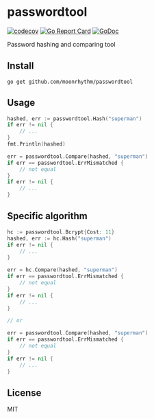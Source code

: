 # passwordtool

[![codecov](https://codecov.io/gh/moonrhythm/passwordtool/branch/master/graph/badge.svg)](https://codecov.io/gh/moonrhythm/passwordtool)
[![Go Report Card](https://goreportcard.com/badge/github.com/moonrhythm/passwordtool)](https://goreportcard.com/report/github.com/moonrhythm/passwordtool)
[![GoDoc](https://godoc.org/github.com/moonrhythm/passwordtool?status.svg)](https://godoc.org/github.com/moonrhythm/passwordtool)

Password hashing and comparing tool

## Install

`go get github.com/moonrhythm/passwordtool`

## Usage

```go
hashed, err := passwordtool.Hash("superman")
if err != nil {
	// ...
}
fmt.Println(hashed)

err = passwordtool.Compare(hashed, "superman")
if err == passwordtool.ErrMismatched {
	// not equal
}
if err != nil {
	// ...
}
```

## Specific algorithm

```go
hc := passwordtool.Bcrypt{Cost: 11}
hashed, err := hc.Hash("superman")
if err != nil {
	// ...
}

err = hc.Compare(hashed, "superman")
if err == passwordtool.ErrMismatched {
	// not equal
}
if err != nil {
	// ...
}

// or

err = passwordtool.Compare(hashed, "superman")
if err == passwordtool.ErrMismatched {
	// not equal
}
if err != nil {
	// ...
}
```

## License

MIT
